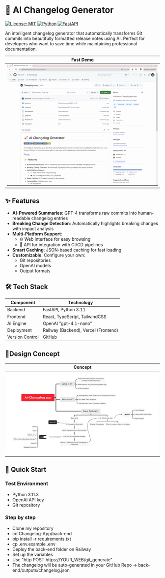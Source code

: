 # 🚀 AI Changelog Generator

[![License: MIT](https://img.shields.io/badge/License-MIT-blue.svg)](https://opensource.org/licenses/MIT)
[![Python](https://img.shields.io/badge/Python-3.11+-blue.svg)](https://www.python.org/)
[![FastAPI](https://img.shields.io/badge/FastAPI-0.95-green.svg)](https://fastapi.tiangolo.com/)



An intelligent changelog generator that automatically transforms Git commits into beautifully formatted release notes using AI. Perfect for developers who want to save time while maintaining professional documentation.

|Fast Demo|
|:-:|
|<img src="img/demo.gif" width=800>|

## ✨ Features

- **AI-Powered Summaries**: GPT-4 transforms raw commits into human-readable changelog entries
- **Breaking Change Detection**: Automatically highlights breaking changes with impact analysis
- **Multi-Platform Support**: 
  - 🌐 Web interface for easy browsing
  - 🤖 API for integration with CI/CD pipelines
- **Smart Caching**: JSON-based caching for fast loading
- **Customizable**: Configure your own:
  - Git repositories
  - OpenAI models
  - Output formats

## 🛠️ Tech Stack

| Component       | Technology |
|-----------------|------------|
| Backend         | FastAPI, Python 3.11 |
| Frontend        | React, TypeScript, TailwindCSS |
| AI Engine       | OpenAI "gpt-4.1-nano" |
| Deployment      | Railway (Backend), Vercel (Frontend) |
| Version Control | GitHub |


## 🎨Design Concept

|Concept|
|:-:|
|<img src="img/AI-Changelog app.png" width=800>|

## 🚀 Quick Start

### Test Environment
- Python 3.11.3
- OpenAI API key
- Git repository

### Step by step
- Clone my repository
- cd Changelog-App/back-end
- pip install -r requirements.txt
- cp .env.example .env
- Deploy the back-end folder on Railway
- Set up the variables
- Use "http POST https://YOUR_WEB/git_generate"
- The changelog will be auto-generated in your GitHub Repo -> back-end/outputs/changelog.json

